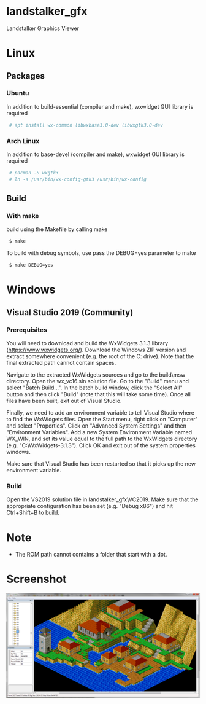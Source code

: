 # landstalker_gfx
Landstalker Graphics Viewer

# Linux

## Packages

### Ubuntu

In addition to build-essential (compiler and make), wxwidget GUI library is required

```sh
 # apt install wx-common libwxbase3.0-dev libwxgtk3.0-dev
```

### Arch Linux

In addition to base-devel (compiler and make), wxwidget GUI library is required

```sh
 # pacman -S wxgtk3
 # ln -s /usr/bin/wx-config-gtk3 /usr/bin/wx-config
```

## Build

### With make

 build using the Makefile by calling make

```sh
 $ make
```

To build with debug symbols, use pass the DEBUG=yes parameter to make

```sh
 $ make DEBUG=yes
```

# Windows

## Visual Studio 2019 (Community)

### Prerequisites

You will need to download and build the WxWidgets 3.1.3 library (https://www.wxwidgets.org/). Download the Windows ZIP version and extract somewhere convenient (e.g. the root of the C: drive). Note that the final extracted path cannot contain spaces.

Navigate to the extracted WxWidgets sources and go to the build\msw directory. Open the wx_vc16.sln solution file. Go to the "Build" menu and select "Batch Build...". In the batch build window, click the "Select All" button and then click "Build" (note that this will take some time). Once all files have been built, exit out of Visual Studio.

Finally, we need to add an environment variable to tell Visual Studio where to find the WxWidgets files. Open the Start menu, right click on "Computer" and select "Properties". Click on "Advanced System Settings" and then "Environment Variables". Add a new System Environment Variable named WX_WIN, and set its value equal to the full path to the WxWidgets directory (e.g. "C:\WxWidgets-3.1.3"). Click OK and exit out of the system properties windows.

Make sure that Visual Studio has been restarted so that it picks up the new environment variable.

### Build

Open the VS2019 solution file in landstalker_gfx\VC2019. Make sure that the appropriate configuration has been set (e.g. "Debug x86") and hit Ctrl+Shift+B to build.

# Note

* The ROM path cannot contains a folder that start with a dot.

# Screenshot

![edit](landstalker_edit.png)
